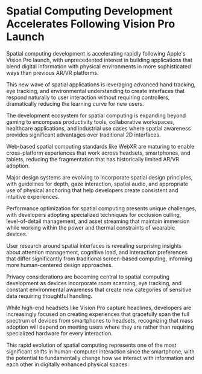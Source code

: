 # Spatial Computing Development Accelerates Following Vision Pro Launch

Spatial computing development is accelerating rapidly following Apple's Vision Pro launch, with unprecedented interest in building applications that blend digital information with physical environments in more sophisticated ways than previous AR/VR platforms.

This new wave of spatial applications is leveraging advanced hand tracking, eye tracking, and environmental understanding to create interfaces that respond naturally to user interaction without requiring controllers, dramatically reducing the learning curve for new users.

The development ecosystem for spatial computing is expanding beyond gaming to encompass productivity tools, collaborative workspaces, healthcare applications, and industrial use cases where spatial awareness provides significant advantages over traditional 2D interfaces.

Web-based spatial computing standards like WebXR are maturing to enable cross-platform experiences that work across headsets, smartphones, and tablets, reducing the fragmentation that has historically limited AR/VR adoption.

Major design systems are evolving to incorporate spatial design principles, with guidelines for depth, gaze interaction, spatial audio, and appropriate use of physical anchoring that help developers create consistent and intuitive experiences.

Performance optimization for spatial computing presents unique challenges, with developers adopting specialized techniques for occlusion culling, level-of-detail management, and asset streaming that maintain immersion while working within the power and thermal constraints of wearable devices.

User research around spatial interfaces is revealing surprising insights about attention management, cognitive load, and interaction preferences that differ significantly from traditional screen-based computing, informing more human-centered design approaches.

Privacy considerations are becoming central to spatial computing development as devices incorporate room scanning, eye tracking, and constant environmental awareness that create new categories of sensitive data requiring thoughtful handling.

While high-end headsets like Vision Pro capture headlines, developers are increasingly focused on creating experiences that gracefully span the full spectrum of devices from smartphones to headsets, recognizing that mass adoption will depend on meeting users where they are rather than requiring specialized hardware for every interaction.

This rapid evolution of spatial computing represents one of the most significant shifts in human-computer interaction since the smartphone, with the potential to fundamentally change how we interact with information and each other in digitally enhanced physical spaces.